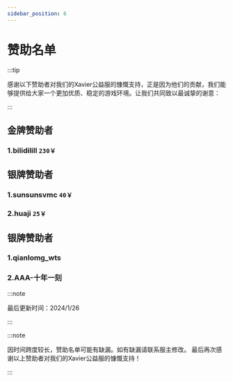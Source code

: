 ```yaml
---
sidebar_position: 6
---
```


# 赞助名单

:::tip

感谢以下赞助者对我们的Xavier公益服的慷慨支持，正是因为他们的贡献，我们能够提供给大家一个更加优质、稳定的游戏环境。让我们共同致以最诚挚的谢意：

:::

## 金牌赞助者
### 1.**bilidilill** `230￥`

## 银牌赞助者
### 1.**sunsunsvmc** `40￥`
### 2.**huaji** `25￥`

## 银牌赞助者
### 1.**qianlomg_wts**
### 2.**AAA-十年一刻**

:::note

最后更新时间：2024/1/26

:::

:::note

因时间跨度较长，赞助名单可能有缺漏。如有缺漏请联系服主修改。
最后再次感谢以上赞助者对我们的Xavier公益服的慷慨支持！

:::